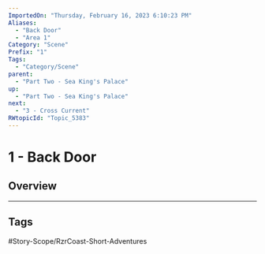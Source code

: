```yaml
---
ImportedOn: "Thursday, February 16, 2023 6:10:23 PM"
Aliases:
  - "Back Door"
  - "Area 1"
Category: "Scene"
Prefix: "1"
Tags:
  - "Category/Scene"
parent:
  - "Part Two - Sea King's Palace"
up:
  - "Part Two - Sea King's Palace"
next:
  - "3 - Cross Current"
RWtopicId: "Topic_5383"
---
```

# 1 - Back Door
## Overview

---
## Tags
#Story-Scope/RzrCoast-Short-Adventures

